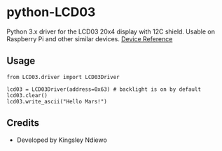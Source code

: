 # python-LCD03

Python 3.x driver for the LCD03 20x4 display with 12C shield. Usable on Raspberry Pi and other similar devices.
[Device Reference](http://www.robot-electronics.co.uk/htm/Lcd03tech.htm)

## Usage

```
from LCD03.driver import LCD03Driver

lcd03 = LCD03Driver(address=0x63) # backlight is on by default
lcd03.clear()
lcd03.write_ascii("Hello Mars!")
```

## Credits
* Developed by Kingsley Ndiewo